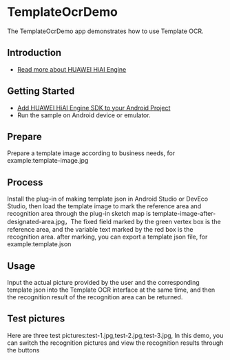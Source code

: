 TemplateOcrDemo
==============================

The TemplateOcrDemo app demonstrates how to use Template OCR.

Introduction
------------

- [Read more about HUAWEI HiAI Engine](https://developer.huawei.com/consumer/cn/doc/development/hiai-Guides/31403)

Getting Started
---------------

- [Add HUAWEI HiAI Engine SDK to your Android Project](https://developer.huawei.com/consumer/cn/doc/development/hiai-Guides/31403)
- Run the sample on Android device or emulator.

Prepare
---------------------

Prepare a template image according to business needs, for example:template-image.jpg

Process
-----------

Install the plug-in of making template json in Android Studio or DevEco Studio,
then load the template image to mark the reference area and recognition area through the plug-in
sketch map is template-image-after-designated-area.jpg，The fixed field marked by the green vertex
box is the reference area, and the variable text marked by the red box is the recognition area.
after marking, you can export a template json file, for example:template.json

Usage
-----------

Input the actual picture provided by the user and the corresponding template json into the
Template OCR interface at the same time, and then the recognition result of the recognition area
can be returned.
 
Test pictures
-----------

Here are three test pictures:test-1.jpg,test-2.jpg,test-3.jpg, In this demo, you can switch the
recognition pictures and view the recognition results through the buttons